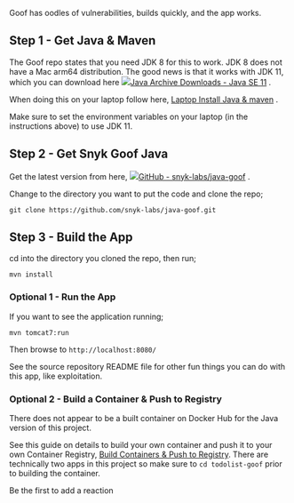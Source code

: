 Goof has oodles of vulnerabilities, builds quickly, and the app works.

## Step 1 - Get Java & Maven

The Goof repo states that you need JDK 8 for this to work. JDK 8 does not have a Mac arm64 distribution. The good news is that it works with JDK 11, which you can download here [![](Code%20Repository%20-%20Snyk%20Goof%20Java%20-%20Stephen%20Perciballi%20-%20Confluence/favicon-32.png)Java Archive Downloads - Java SE 11](https://www.oracle.com/java/technologies/javase/jdk11-archive-downloads.html) .

When doing this on your laptop follow here, [Laptop Install Java & maven](https://snyksec.atlassian.net/wiki/spaces/~629db3cb76c0360069f263e7/blog/2023/11/15/1750204429) .

Make sure to set the environment variables on your laptop (in the instructions above) to use JDK 11.

## Step 2 - Get Snyk Goof Java

Get the latest version from here, [![](Code%20Repository%20-%20Snyk%20Goof%20Java%20-%20Stephen%20Perciballi%20-%20Confluence/fluidicon.png)GitHub - snyk-labs/java-goof](https://github.com/snyk-labs/java-goof) .

Change to the directory you want to put the code and clone the repo;

`git clone https://github.com/snyk-labs/java-goof.git`

## Step 3 - Build the App

cd into the directory you cloned the repo, then run;

`mvn install`

### Optional 1 - Run the App

If you want to see the application running;

`mvn tomcat7:run`

Then browse to `http://localhost:8080/`

See the source repository README file for other fun things you can do with this app, like exploitation.

### Optional 2 - Build a Container & Push to Registry

There does not appear to be a built container on Docker Hub for the Java version of this project.

See this guide on details to build your own container and push it to your own Container Registry, [Build Containers & Push to Registry](https://snyksec.atlassian.net/wiki/spaces/~629db3cb76c0360069f263e7/blog/2023/11/16/1752432748). There are technically two apps in this project so make sure to `cd todolist-goof` prior to building the container.

Be the first to add a reaction